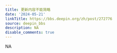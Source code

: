 ```yaml
---
title: 更新内容不能简略
date: '2024-05-21'
linkTitle: https://bbs.deepin.org/zh/post/272776
source: deepin_bbs
description: NA
disable_comments: true
---
```

NA
